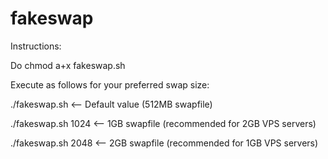 # fakeswap

Instructions:

Do chmod a+x fakeswap.sh

Execute as follows for your preferred swap size:

./fakeswap.sh <-- Default value (512MB swapfile)

./fakeswap.sh 1024 <-- 1GB swapfile (recommended for 2GB VPS servers)

./fakeswap.sh 2048 <-- 2GB swapfile (recommended for 1GB VPS servers)
